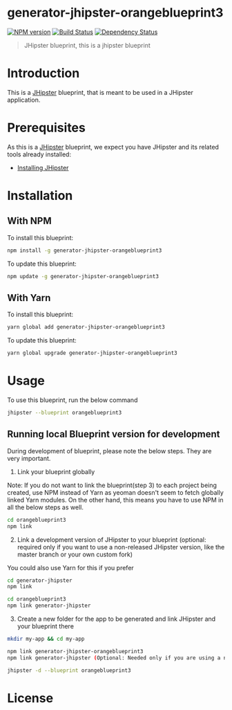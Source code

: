 # generator-jhipster-orangeblueprint3
[![NPM version][npm-image]][npm-url] [![Build Status][travis-image]][travis-url] [![Dependency Status][daviddm-image]][daviddm-url]
> JHipster blueprint, this is a jhipster blueprint

# Introduction

This is a [JHipster](https://www.jhipster.tech/) blueprint, that is meant to be used in a JHipster application.

# Prerequisites

As this is a [JHipster](https://www.jhipster.tech/) blueprint, we expect you have JHipster and its related tools already installed:

- [Installing JHipster](https://www.jhipster.tech/installation/)

# Installation

## With NPM

To install this blueprint:

```bash
npm install -g generator-jhipster-orangeblueprint3
```

To update this blueprint:

```bash
npm update -g generator-jhipster-orangeblueprint3
```

## With Yarn

To install this blueprint:

```bash
yarn global add generator-jhipster-orangeblueprint3
```

To update this blueprint:

```bash
yarn global upgrade generator-jhipster-orangeblueprint3
```

# Usage

To use this blueprint, run the below command

```bash
jhipster --blueprint orangeblueprint3
```


## Running local Blueprint version for development

During development of blueprint, please note the below steps. They are very important.

1. Link your blueprint globally 

Note: If you do not want to link the blueprint(step 3) to each project being created, use NPM instead of Yarn as yeoman doesn't seem to fetch globally linked Yarn modules. On the other hand, this means you have to use NPM in all the below steps as well.

```bash
cd orangeblueprint3
npm link
```

2. Link a development version of JHipster to your blueprint (optional: required only if you want to use a non-released JHipster version, like the master branch or your own custom fork)

You could also use Yarn for this if you prefer

```bash
cd generator-jhipster
npm link

cd orangeblueprint3
npm link generator-jhipster
```

3. Create a new folder for the app to be generated and link JHipster and your blueprint there

```bash
mkdir my-app && cd my-app

npm link generator-jhipster-orangeblueprint3
npm link generator-jhipster (Optional: Needed only if you are using a non-released JHipster version)

jhipster -d --blueprint orangeblueprint3

```

# License



[npm-image]: https://img.shields.io/npm/v/generator-jhipster-orangeblueprint3.svg
[npm-url]: https://npmjs.org/package/generator-jhipster-orangeblueprint3
[travis-image]: https://travis-ci.org/Batman12thy/generator-jhipster-orangeblueprint3.svg?branch=master
[travis-url]: https://travis-ci.org/Batman12thy/generator-jhipster-orangeblueprint3
[daviddm-image]: https://david-dm.org/Batman12thy/generator-jhipster-orangeblueprint3.svg?theme=shields.io
[daviddm-url]: https://david-dm.org/Batman12thy/generator-jhipster-orangeblueprint3
